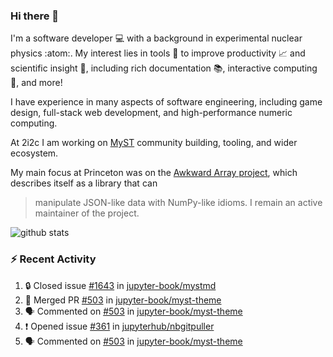 ### Hi there 👋 

I'm a software developer 💻 with a background in experimental nuclear physics :atom:. My interest lies in tools :wrench: to improve productivity :chart_with_upwards_trend: and scientific insight :telescope:, including rich documentation 📚, interactive computing 🧮, and more! 

I have experience in many aspects of software engineering, including game design, full-stack web development, and high-performance numeric computing. 

At 2i2c I am working on [MyST](https://github.com/jupyter-book/mystmd) community building, tooling, and wider ecosystem. 

My main focus at Princeton was on the [Awkward Array project](awkward-array.org/), which describes itself as a library that can 
> manipulate JSON-like data with NumPy-like idioms. I remain an active maintainer of the project. 

![github stats](https://github-readme-stats.vercel.app/api?username=agoose77&show_icons=true&hide_rank=true&hide_title=true&bg_color=30,e76445,904e95&text_color=efe3ec&icon_color=efe3ec)
<!--
**agoose77/agoose77** is a ✨ _special_ ✨ repository because its `README.md` (this file) appears on your GitHub profile.

Here are some ideas to get you started:

- 🔭 I’m currently working on ...
- 🌱 I’m currently learning ...
- 👯 I’m looking to collaborate on ...
- 🤔 I’m looking for help with ...
- 💬 Ask me about ...
- 📫 How to reach me: ...
- 😄 Pronouns: ...
- ⚡ Fun fact: ...
-->

### :zap: Recent Activity

<!--START_SECTION:activity-->
1. 🔒 Closed issue [#1643](https://github.com/jupyter-book/mystmd/issues/1643) in [jupyter-book/mystmd](https://github.com/jupyter-book/mystmd)
2. 🎉 Merged PR [#503](https://github.com/jupyter-book/myst-theme/pull/503) in [jupyter-book/myst-theme](https://github.com/jupyter-book/myst-theme)
3. 🗣 Commented on [#503](https://github.com/jupyter-book/myst-theme/pull/503#issuecomment-2515703642) in [jupyter-book/myst-theme](https://github.com/jupyter-book/myst-theme)
4. ❗ Opened issue [#361](https://github.com/jupyterhub/nbgitpuller/issues/361) in [jupyterhub/nbgitpuller](https://github.com/jupyterhub/nbgitpuller)
5. 🗣 Commented on [#503](https://github.com/jupyter-book/myst-theme/pull/503#issuecomment-2515693801) in [jupyter-book/myst-theme](https://github.com/jupyter-book/myst-theme)
<!--END_SECTION:activity-->
